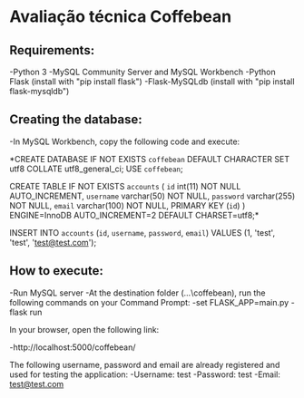 # Avaliação técnica Coffebean

## Requirements:

-Python 3
-MySQL Community Server and MySQL Workbench
-Python Flask (install with "pip install flask")
-Flask-MySQLdb (install with "pip install flask-mysqldb")

## Creating the database:

-In MySQL Workbench, copy the following code and execute:

  *CREATE DATABASE IF NOT EXISTS `coffebean` DEFAULT CHARACTER SET utf8 COLLATE utf8_general_ci;
  USE `coffebean`;

  CREATE TABLE IF NOT EXISTS `accounts` (
    `id` int(11) NOT NULL AUTO_INCREMENT,
      `username` varchar(50) NOT NULL,
      `password` varchar(255) NOT NULL,
      `email` varchar(100) NOT NULL,
      PRIMARY KEY (`id`)
  ) ENGINE=InnoDB AUTO_INCREMENT=2 DEFAULT CHARSET=utf8;*

INSERT INTO `accounts` (`id`, `username`, `password`, `email`) VALUES (1, 'test', 'test', 'test@test.com');

## How to execute:

-Run MySQL server
-At the destination folder (...\coffebean), run the following commands on your Command Prompt:
  -set FLASK_APP=main.py
  -flask run
 
 In your browser, open the following link:
 
 -http://localhost:5000/coffebean/
 
 The following username, password and email are already registered and used for testing the application:
 -Username: test
 -Password: test
 -Email: test@test.com

